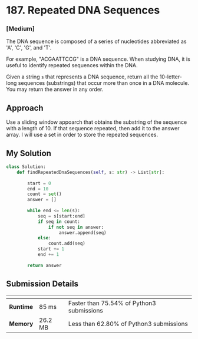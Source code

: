 # 187. Repeated DNA Sequences

### [**Medium**]

The DNA sequence is composed of a series of nucleotides abbreviated as 'A', 'C', 'G', and 'T'.

For example, "ACGAATTCCG" is a DNA sequence.
When studying DNA, it is useful to identify repeated sequences within the DNA.

Given a string `s` that represents a DNA sequence, return all the 10-letter-long sequences (substrings) that occur more than once in a DNA molecule. You may return the answer in any order.

## Approach

Use a sliding window appoarch that obtains the substring of the sequence with a length of 10. If that sequence repeated, then add it to the answer array. I will use a set in order to store the repeated sequences.

## My Solution

````python
class Solution:
    def findRepeatedDnaSequences(self, s: str) -> List[str]:
        
        start = 0 
        end = 10
        count = set()
        answer = []
        
        while end <= len(s):
            seq = s[start:end]
            if seq in count: 
                if not seq in answer: 
                    answer.append(seq)
            else: 
                count.add(seq)
            start += 1
            end += 1
                
        return answer
````

## Submission Details

| <!-- -->    | <!-- --> | <!-- -->                             |
|-------------|----------|--------------------------------------|
| **Runtime** | 85 ms     | Faster than 75.54% of Python3 submissions |
| **Memory**  | 26.2 MB    | Less than 62.80% of Python3 submissions   |
